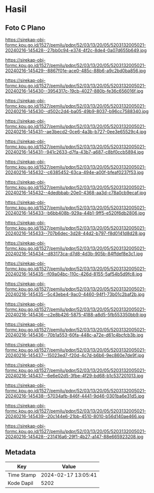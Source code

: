 # Hasil

## Foto C Plano

https://sirekap-obj-formc.kpu.go.id/1527/pemilu/pdpr/52/03/13/20/05/5203132005021-20240216-145428--27bb0c94-e374-4f2c-8de4-0a07d655b649.jpg

https://sirekap-obj-formc.kpu.go.id/1527/pemilu/pdpr/52/03/13/20/05/5203132005021-20240216-145429--8867f01e-ace0-485c-88b6-a9c2bd0ba856.jpg

https://sirekap-obj-formc.kpu.go.id/1527/pemilu/pdpr/52/03/13/20/05/5203132005021-20240216-145430--3954317c-19cb-4027-880b-fe36c656016f.jpg

https://sirekap-obj-formc.kpu.go.id/1527/pemilu/pdpr/52/03/13/20/05/5203132005021-20240216-145430--d502c2d4-ba05-49b9-8037-b96cc7588340.jpg

https://sirekap-obj-formc.kpu.go.id/1527/pemilu/pdpr/52/03/13/20/05/5203132005021-20240216-145431--ae3becd2-0ce6-4a3b-b727-0ee3e65529c4.jpg

https://sirekap-obj-formc.kpu.go.id/1527/pemilu/pdpr/52/03/13/20/05/5203132005021-20240216-145431--941c2633-d7fa-43b7-a687-c8bf0ccb5894.jpg

https://sirekap-obj-formc.kpu.go.id/1527/pemilu/pdpr/52/03/13/20/05/5203132005021-20240216-145432--c6385452-63ca-494e-a00f-bfeaf0237f53.jpg

https://sirekap-obj-formc.kpu.go.id/1527/pemilu/pdpr/52/03/13/20/05/5203132005021-20240216-145432--4dedbbab-20e0-4368-aa3d-c78a0cb9ecaf.jpg

https://sirekap-obj-formc.kpu.go.id/1527/pemilu/pdpr/52/03/13/20/05/5203132005021-20240216-145433--b6bb408b-929a-44b1-9ff5-e520f6db2806.jpg

https://sirekap-obj-formc.kpu.go.id/1527/pemilu/pdpr/52/03/13/20/05/5203132005021-20240216-145433--707b6dec-3d28-44d2-b797-f8d0141d8d28.jpg

https://sirekap-obj-formc.kpu.go.id/1527/pemilu/pdpr/52/03/13/20/05/5203132005021-20240216-145434--d83173ca-d7d8-4d3b-905b-84ffdef8e3c1.jpg

https://sirekap-obj-formc.kpu.go.id/1527/pemilu/pdpr/52/03/13/20/05/5203132005021-20240216-145435--f09a04bc-110c-426d-8155-5af54b5d9fc8.jpg

https://sirekap-obj-formc.kpu.go.id/1527/pemilu/pdpr/52/03/13/20/05/5203132005021-20240216-145435--5c43ebe4-9ac0-4460-94f1-73b01c2baf2b.jpg

https://sirekap-obj-formc.kpu.go.id/1527/pemilu/pdpr/52/03/13/20/05/5203132005021-20240216-145436--c2e8b426-5875-4188-a8d5-5fb553350bb9.jpg

https://sirekap-obj-formc.kpu.go.id/1527/pemilu/pdpr/52/03/13/20/05/5203132005021-20240216-145436--70b1a553-60fa-448c-a72e-d61c4bcfcb3b.jpg

https://sirekap-obj-formc.kpu.go.id/1527/pemilu/pdpr/52/03/13/20/05/5203132005021-20240216-145437--15023ed7-f20d-4c7d-b6b6-9ec860e7de9f.jpg

https://sirekap-obj-formc.kpu.go.id/1527/pemilu/pdpr/52/03/13/20/05/5203132005021-20240216-145437--6e6e02d5-3fbe-4f29-bd68-b1c537201013.jpg

https://sirekap-obj-formc.kpu.go.id/1527/pemilu/pdpr/52/03/13/20/05/5203132005021-20240216-145438--57034afb-846f-4441-9d46-0301ba6e31d5.jpg

https://sirekap-obj-formc.kpu.go.id/1527/pemilu/pdpr/52/03/13/20/05/5203132005021-20240216-145439--20c144e6-21bb-4510-8010-b56d140ae466.jpg

https://sirekap-obj-formc.kpu.go.id/1527/pemilu/pdpr/52/03/13/20/05/5203132005021-20240216-145428--231416a6-29f1-4b27-a147-88e665923208.jpg


## Metadata

| Key        | Value               |
| ---------- | ------------------- |
| Time Stamp | 2024-02-17 13:05:41 |
| Kode Dapil | 5202                |




